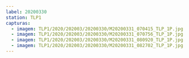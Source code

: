 ```yaml
---
label: 20200330
station: TLP1
capturas:
  - imagem: TLP1/2020/202003/20200330/M20200331_070415_TLP_1P.jpg
  - imagem: TLP1/2020/202003/20200330/M20200331_070756_TLP_1P.jpg
  - imagem: TLP1/2020/202003/20200330/M20200331_080920_TLP_1P.jpg
  - imagem: TLP1/2020/202003/20200330/M20200331_082702_TLP_1P.jpg
---
```

